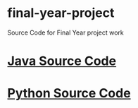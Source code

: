 # final-year-project
Source Code for Final Year project work

# [Java Source Code](https://github.com/sandyjswl/final-year-project/tree/master/Java)


# [Python Source Code](/Python)



